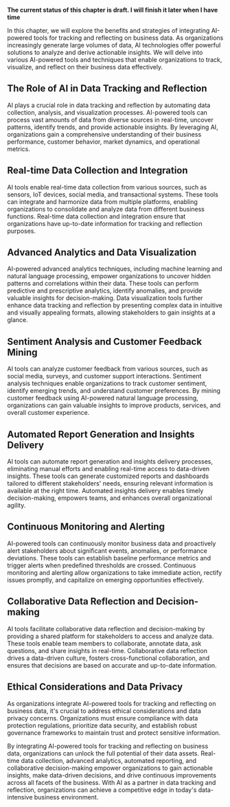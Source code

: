 **The current status of this chapter is draft. I will finish it later when I have time**

In this chapter, we will explore the benefits and strategies of integrating AI-powered tools for tracking and reflecting on business data. As organizations increasingly generate large volumes of data, AI technologies offer powerful solutions to analyze and derive actionable insights. We will delve into various AI-powered tools and techniques that enable organizations to track, visualize, and reflect on their business data effectively.

The Role of AI in Data Tracking and Reflection
----------------------------------------------

AI plays a crucial role in data tracking and reflection by automating data collection, analysis, and visualization processes. AI-powered tools can process vast amounts of data from diverse sources in real-time, uncover patterns, identify trends, and provide actionable insights. By leveraging AI, organizations gain a comprehensive understanding of their business performance, customer behavior, market dynamics, and operational metrics.

Real-time Data Collection and Integration
-----------------------------------------

AI tools enable real-time data collection from various sources, such as sensors, IoT devices, social media, and transactional systems. These tools can integrate and harmonize data from multiple platforms, enabling organizations to consolidate and analyze data from different business functions. Real-time data collection and integration ensure that organizations have up-to-date information for tracking and reflection purposes.

Advanced Analytics and Data Visualization
-----------------------------------------

AI-powered advanced analytics techniques, including machine learning and natural language processing, empower organizations to uncover hidden patterns and correlations within their data. These tools can perform predictive and prescriptive analytics, identify anomalies, and provide valuable insights for decision-making. Data visualization tools further enhance data tracking and reflection by presenting complex data in intuitive and visually appealing formats, allowing stakeholders to gain insights at a glance.

Sentiment Analysis and Customer Feedback Mining
-----------------------------------------------

AI tools can analyze customer feedback from various sources, such as social media, surveys, and customer support interactions. Sentiment analysis techniques enable organizations to track customer sentiment, identify emerging trends, and understand customer preferences. By mining customer feedback using AI-powered natural language processing, organizations can gain valuable insights to improve products, services, and overall customer experience.

Automated Report Generation and Insights Delivery
-------------------------------------------------

AI tools can automate report generation and insights delivery processes, eliminating manual efforts and enabling real-time access to data-driven insights. These tools can generate customized reports and dashboards tailored to different stakeholders' needs, ensuring relevant information is available at the right time. Automated insights delivery enables timely decision-making, empowers teams, and enhances overall organizational agility.

Continuous Monitoring and Alerting
----------------------------------

AI-powered tools can continuously monitor business data and proactively alert stakeholders about significant events, anomalies, or performance deviations. These tools can establish baseline performance metrics and trigger alerts when predefined thresholds are crossed. Continuous monitoring and alerting allow organizations to take immediate action, rectify issues promptly, and capitalize on emerging opportunities effectively.

Collaborative Data Reflection and Decision-making
-------------------------------------------------

AI tools facilitate collaborative data reflection and decision-making by providing a shared platform for stakeholders to access and analyze data. These tools enable team members to collaborate, annotate data, ask questions, and share insights in real-time. Collaborative data reflection drives a data-driven culture, fosters cross-functional collaboration, and ensures that decisions are based on accurate and up-to-date information.

Ethical Considerations and Data Privacy
---------------------------------------

As organizations integrate AI-powered tools for tracking and reflecting on business data, it's crucial to address ethical considerations and data privacy concerns. Organizations must ensure compliance with data protection regulations, prioritize data security, and establish robust governance frameworks to maintain trust and protect sensitive information.

By integrating AI-powered tools for tracking and reflecting on business data, organizations can unlock the full potential of their data assets. Real-time data collection, advanced analytics, automated reporting, and collaborative decision-making empower organizations to gain actionable insights, make data-driven decisions, and drive continuous improvements across all facets of the business. With AI as a partner in data tracking and reflection, organizations can achieve a competitive edge in today's data-intensive business environment.
